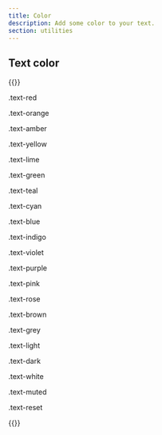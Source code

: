 ```yaml
---
title: Color
description: Add some color to your text.
section: utilities
---
```


## Text color

{{<example>}}
<p class="text-red">.text-red</p>
<p class="text-orange">.text-orange</p>
<p class="text-amber bg-dark">.text-amber</p>
<p class="text-yellow bg-dark">.text-yellow</p>
<p class="text-lime">.text-lime</p>
<p class="text-green">.text-green</p>
<p class="text-teal">.text-teal</p>
<p class="text-cyan">.text-cyan</p>
<p class="text-blue">.text-blue</p>
<p class="text-indigo">.text-indigo</p>
<p class="text-violet">.text-violet</p>
<p class="text-purple">.text-purple</p>
<p class="text-pink">.text-pink</p>
<p class="text-rose">.text-rose</p>
<p class="text-brown">.text-brown</p>
<p class="text-grey">.text-grey</p>
<p class="text-light bg-dark">.text-light</p>
<p class="text-dark">.text-dark</p>
<p class="text-white bg-dark">.text-white</p>
<p class="text-muted">.text-muted</p>
<p class="text-reset">.text-reset</p>
{{</example>}}
